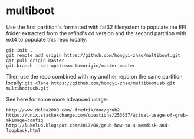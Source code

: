 # multiboot


Use the first partition's formatted with fat32 filesystem to populate the EFI folder extracted from the 
refind's cd version and the second partition with ext4 to populate this repo locally. 


```
git init .
git remote add origin https://github.com/hongyi-zhao/multiboot.git 
git pull origin master
git branch --set-upstream-to=origin/master master

```

Then use the repo combined with my another repo on the same partition locally:
`
git clone https://github.com/hongyi-zhao/multibootusb.git multibootusb.git
`


See here for some more advanced usage:

```
http://www.dolda2000.com/~fredrik/doc/grub2
https://unix.stackexchange.com/questions/253657/actual-usage-of-grub-mkimage-config
http://lukeluo.blogspot.com/2013/06/grub-how-to-4-memdisk-and-loopback.html
```
